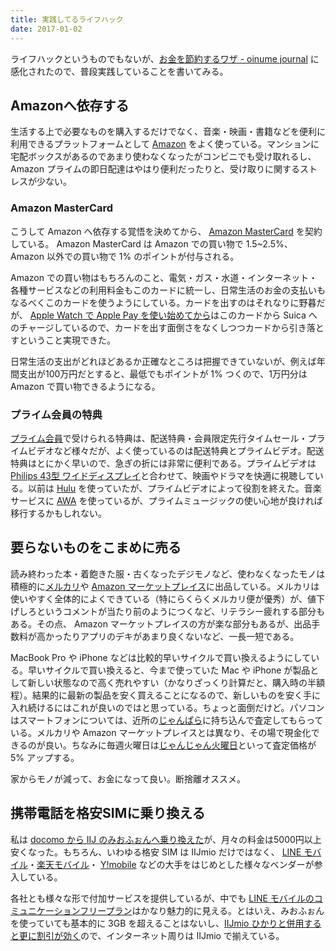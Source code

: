 ```yaml
---
title: 実践してるライフハック
date: 2017-01-02
---
```


ライフハックというものでもないが、[お金を節約するワザ - oinume journal](http://oinume.hatenablog.com/entry/techniques-to-save-money) に感化されたので、普段実践していることを書いてみる。

## Amazonへ依存する

生活する上で必要なものを購入するだけでなく、音楽・映画・書籍などを便利に利用できるプラットフォームとして [Amazon](https://www.amazon.co.jp/) をよく使っている。マンションに宅配ボックスがあるのであまり使わなくなったがコンビニでも受け取れるし、 Amazon プライムの即日配達はやはり便利だったりと、受け取りに関するストレスが少ない。

### Amazon MasterCard

こうして Amazon へ依存する覚悟を決めてから、 [Amazon MasterCard](https://www.amazon.co.jp/b?node=3036192051) を契約している。 Amazon MasterCard は Amazon での買い物で 1.5~2.5%、 Amazon 以外での買い物で 1% のポイントが付与される。

Amazon での買い物はもちろんのこと、電気・ガス・水道・インターネット・各種サービスなどの利用料金もこのカードに統一し、日常生活のお金の支払いもなるべくこのカードを使うようにしている。カードを出すのはそれなりに野暮だが、 [Apple Watch で Apple Pay を使い始めてから](/posts/2016/apple-watch-series-2.html)はこのカードから Suica へのチャージしているので、カードを出す面倒さをなくしつつカードから引き落とすということ実現できた。

日常生活の支出がどれほどあるか正確なところは把握できていないが、例えば年間支出が100万円だとすると、最低でもポイントが 1% つくので、1万円分は Amazon で買い物できるようになる。

### プライム会員の特典

[プライム会員](https://www.amazon.co.jp/gp/prime)で受けられる特典は、配送特典・会員限定先行タイムセール・プライムビデオなど様々だが、よく使っているのは配送特典とプライムビデオ。配送特典はとにかく早いので、急ぎの折には非常に便利である。プライムビデオは [Philips 43型 ワイドディスプレイ](/posts/2016/philips-display-43inch-4k.html)と合わせて、映画やドラマを快適に視聴している。以前は [Hulu](http://www.hulu.jp/) を使っていたが、プライムビデオによって役割を終えた。音楽サービスに [AWA](http://awa.fm/) を使っているが、プライムミュージックの使い心地が良ければ移行するかもしれない。

## 要らないものをこまめに売る

読み終わった本・着飽きた服・古くなったデジモノなど、使わなくなったモノは積極的に[メルカリ](https://www.mercari.com/jp/)や [Amazon マーケットプレイス](https://www.amazon.co.jp/b?node=2283856051)に出品している。メルカリは使いやすく全体的によくできている（特にらくらくメルカリ便が優秀）が、値下げしろというコメントが当たり前のようにつくなど、リテラシー疲れする部分もある。その点、 Amazon マーケットプレイスの方が楽な部分もあるが、出品手数料が高かったりアプリのデキがあまり良くないなど、一長一短である。

MacBook Pro や iPhone などは比較的早いサイクルで買い換えるようにしている。早いサイクルで買い換えると、今まで使っていた Mac や iPhone が製品として新しい状態なので高く売れやすい（かなりざっくり計算だと、購入時の半額程）。結果的に最新の製品を安く買えることになるので、新しいものを安く手に入れ続けるにはこれが良いのではと思っている。ちょっと面倒だけど。パソコンはスマートフォンについては、近所の[じゃんぱら](http://www.janpara.co.jp/)に持ち込んで査定してもらっている。メルカリや Amazon マーケットプレイスとは異なり、その場で現金化できるのが良い。ちなみに毎週火曜日は[じゃんじゃん火曜日](http://www.janpara.co.jp/contents/janjan/)といって査定価格が 5% アップする。

家からモノが減って、お金になって良い。断捨離オススメ。

## 携帯電話を格安SIMに乗り換える

私は [docomo から IIJ のみおふぉんへ乗り換えた](/posts/2015/update-mobile-phone.html)が、月々の料金は5000円以上安くなった。もちろん、いわゆる格安 SIM は IIJmio だけではなく、 [LINE モバイル](https://mobile.line.me/)・[楽天モバイル](http://mobile.rakuten.co.jp/)・ [Y!mobile](https://www.ymobile.jp/store/sim/) などの大手をはじめとした様々なベンダーが参入している。

各社とも様々な形で付加サービスを提供しているが、中でも [LINE モバイルのコミュニケーションフリープラン](https://mobile.line.me/plan/communication-free/)はかなり魅力的に見える。とはいえ、みおふぉんを使っていても基本的に 3GB を超えることはないし、[IIJmio  ひかりと併用すると更に割引が効く](https://www.iijmio.jp/imh/miowari.jsp)ので、インターネット周りは IIJmio で揃えている。
